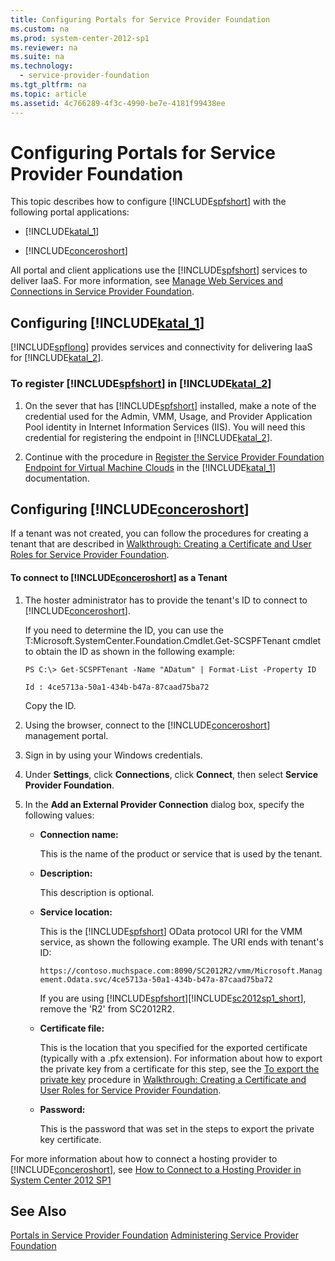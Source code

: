 ```yaml
---
title: Configuring Portals for Service Provider Foundation
ms.custom: na
ms.prod: system-center-2012-sp1
ms.reviewer: na
ms.suite: na
ms.technology: 
  - service-provider-foundation
ms.tgt_pltfrm: na
ms.topic: article
ms.assetid: 4c766289-4f3c-4990-be7e-4181f99438ee
---
```

# Configuring Portals for Service Provider Foundation
This topic describes how to configure [!INCLUDE[spfshort](Token/spfshort_md.md)] with the following portal applications:

-   [!INCLUDE[katal_1](Token/katal_1_md.md)]

-   [!INCLUDE[conceroshort](Token/conceroshort_md.md)]

All portal and client applications use the [!INCLUDE[spfshort](Token/spfshort_md.md)] services to deliver IaaS. For more information, see [Manage Web Services and Connections in Service Provider Foundation](Manage-Web-Services-and-Connections-in-Service-Provider-Foundation.md).

## Configuring [!INCLUDE[katal_1](Token/katal_1_md.md)]
[!INCLUDE[spflong](Token/spflong_md.md)] provides services and connectivity for delivering IaaS for [!INCLUDE[katal_2](Token/katal_2_md.md)].

### <a name="SMP_Procedure"></a>To register [!INCLUDE[spfshort](Token/spfshort_md.md)] in [!INCLUDE[katal_2](Token/katal_2_md.md)]

1.  On the sever that has [!INCLUDE[spfshort](Token/spfshort_md.md)] installed, make a note of the credential used for the Admin, VMM, Usage, and Provider Application Pool identity in Internet Information Services \(IIS\). You will need this credential for registering the endpoint in [!INCLUDE[katal_2](Token/katal_2_md.md)].

2.  Continue with the procedure in [Register the Service Provider Foundation Endpoint for Virtual Machine Clouds](assetId:///197ac7a4-6ca2-46a4-855d-327979b68ea5) in the [!INCLUDE[katal_1](Token/katal_1_md.md)] documentation.

## Configuring [!INCLUDE[conceroshort](Token/conceroshort_md.md)]
If a tenant was not created, you can follow the procedures for creating a tenant that are described in [Walkthrough: Creating a Certificate and User Roles for Service Provider Foundation](Walkthrough--Creating-a-Certificate-and-User-Roles-for-Service-Provider-Foundation.md).

#### To connect to [!INCLUDE[conceroshort](Token/conceroshort_md.md)] as a Tenant

1.  The hoster administrator has to provide the tenant's ID to connect to [!INCLUDE[conceroshort](Token/conceroshort_md.md)].

    If you need to determine the ID, you can use the T:Microsoft.SystemCenter.Foundation.Cmdlet.Get\-SCSPFTenant cmdlet to obtain the ID as shown in the following example:

    ```
    PS C:\> Get-SCSPFTenant -Name "ADatum" | Format-List -Property ID

    Id : 4ce5713a-50a1-434b-b47a-87caad75ba72
    ```

    Copy the ID.

2.  Using the browser, connect to the [!INCLUDE[conceroshort](Token/conceroshort_md.md)] management portal.

3.  Sign in by using your Windows credentials.

4.  Under **Settings**, click **Connections**, click **Connect**, then select **Service Provider Foundation**.

5.  In the **Add an External Provider Connection** dialog box, specify the following values:

    -   **Connection name:**

        This is the name of the product or service that is used by the tenant.

    -   **Description:**

        This  description is optional.

    -   **Service location:**

        This is the [!INCLUDE[spfshort](Token/spfshort_md.md)] OData protocol URI for the VMM service, as shown the following example. The URI ends with tenant's ID:

        `https://contoso.muchspace.com:8090/SC2012R2/vmm/Microsoft.Management.Odata.svc/4ce5713a-50a1-434b-b47a-87caad75ba72`

        If you are using [!INCLUDE[spfshort](Token/spfshort_md.md)][!INCLUDE[sc2012sp1_short](Token/sc2012sp1_short_md.md)], remove the 'R2' from SC2012R2.

    -   **Certificate file:**

        This is the location that you specified for the exported certificate \(typically with a .pfx extension\). For information about how to export the private key from a certificate for this step, see the [To export the private key](Walkthrough--Creating-a-Certificate-and-User-Roles-for-Service-Provider-Foundation.md#BMK_ExportPrivate) procedure in [Walkthrough: Creating a Certificate and User Roles for Service Provider Foundation](Walkthrough--Creating-a-Certificate-and-User-Roles-for-Service-Provider-Foundation.md).

    -   **Password:**

        This is the password that was set in the steps to export the private key certificate.

For more information about how to connect a hosting provider to [!INCLUDE[conceroshort](Token/conceroshort_md.md)], see [How to Connect to a Hosting Provider in System Center 2012 SP1](assetId:///5f2729ef-9647-4f5f-bb39-27ea8fc3f0e6)

## See Also
[Portals in Service Provider Foundation](Portals-in-Service-Provider-Foundation.md)
[Administering Service Provider Foundation](Administering-Service-Provider-Foundation.md)


